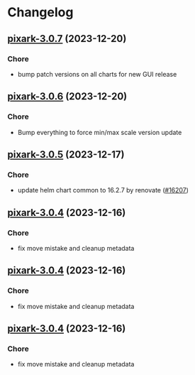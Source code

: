 # Changelog



## [pixark-3.0.7](https://github.com/truecharts/charts/compare/pixark-3.0.6...pixark-3.0.7) (2023-12-20)

### Chore

- bump patch versions on all charts for new GUI release
  
  


## [pixark-3.0.6](https://github.com/truecharts/charts/compare/pixark-3.0.5...pixark-3.0.6) (2023-12-20)

### Chore

- Bump everything to force min/max scale version update
  
  


## [pixark-3.0.5](https://github.com/truecharts/charts/compare/pixark-3.0.4...pixark-3.0.5) (2023-12-17)

### Chore

- update helm chart common to 16.2.7 by renovate ([#16207](https://github.com/truecharts/charts/issues/16207))
  
  


## [pixark-3.0.4](https://github.com/truecharts/charts/compare/pixark-2.0.13...pixark-3.0.4) (2023-12-16)

### Chore

- fix move mistake and cleanup metadata
  
  


## [pixark-3.0.4](https://github.com/truecharts/charts/compare/pixark-2.0.13...pixark-3.0.4) (2023-12-16)

### Chore

- fix move mistake and cleanup metadata
  
  


## [pixark-3.0.4](https://github.com/truecharts/charts/compare/pixark-2.0.13...pixark-3.0.4) (2023-12-16)

### Chore

- fix move mistake and cleanup metadata
  
  